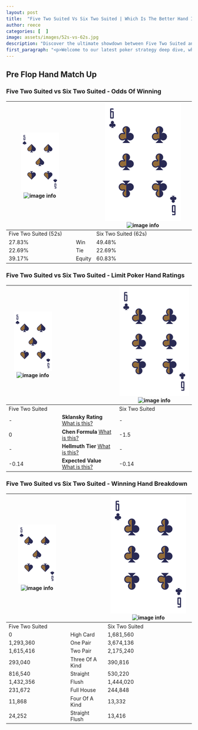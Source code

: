 ```yaml
---
layout: post
title:  "Five Two Suited Vs Six Two Suited | Which Is The Better Hand In Poker? A Complete Guide"
author: reece
categories: [  ]
image: assets/images/52s-vs-62s.jpg
description: "Discover the ultimate showdown between Five Two Suited and Six Two Suited in poker! Uncover the odds, strategies, and scenarios where one hand triumphs over the other. Get ready to up your poker game with this thrilling analysis."
first_paragraph: "<p>Welcome to our latest poker strategy deep dive, where we're pitting two distinct hands against each other in a high-stakes showdown: Five Two Suited vs Six Two Suited.</p><p>In the dynamic world of poker, every decision counts, and knowing which hand holds the upper hand is key to your success at the table.</p><p>In this article, we'll dissect these two hands, explore the scenarios where one dominates the other, and equip you with the knowledge to make strategic choices that can tip the odds in your favor.</p><p>Get ready to unravel the intriguing dynamics of these poker hands and elevate your game to new heights.</p>"
---
```




[comment]: # (sp0)

## Pre Flop Hand Match Up

<div class="table hand-ratings" markdown="1"> 



### Five Two Suited vs Six Two Suited - Odds Of Winning


    
| ![image info](assets/images/hand1/5.png) ![image info](assets/images/hand1/2s.png) |  | ![image info](assets/images/hand2/6.png) ![image info](assets/images/hand2/2s.png) |
| -------- | -------- | -------- |
| Five Two Suited (52s) |  | Six Two Suited (62s) |
| 27.83% | Win | 49.48% |
| 22.69% | Tie | 22.69% |
| 39.17% | Equity | 60.83% |




[comment]: # (sp1)



### Five Two Suited vs Six Two Suited - Limit Poker Hand Ratings


    
| ![image info](assets/images/hand1/5.png) ![image info](assets/images/hand1/2s.png) |  | ![image info](assets/images/hand2/6.png) ![image info](assets/images/hand2/2s.png) |
| -------- | -------- | -------- |
| Five Two Suited |  | Six Two Suited |
| - | **Sklansky Rating** [What is this?](/sklansky-rating-explained) | - |
| 0 | **Chen Formula** [What is this?](/chen-formula-explained) | -1.5 |
| - | **Hellmuth Tier** [What is this?](/Hellmuth-tier-explained) | - |
| -0.14 | **Expected Value** [What is this?](/expected-value-explained) | -0.14 |




[comment]: # (sp2)



### Five Two Suited vs Six Two Suited - Winning Hand Breakdown


    
| ![image info](assets/images/hand1/5.png) ![image info](assets/images/hand1/2s.png) |  | ![image info](assets/images/hand2/6.png) ![image info](assets/images/hand2/2s.png) |
| -------- | -------- | -------- |
| Five Two Suited |  | Six Two Suited |
| 0 | High Card | 1,681,560 |
| 1,293,360 | One Pair | 3,674,136 |
| 1,615,416 | Two Pair | 2,175,240 |
| 293,040 | Three Of A Kind | 390,816 |
| 816,540 | Straight | 530,220 |
| 1,432,356 | Flush | 1,444,020 |
| 231,672 | Full House | 244,848 |
| 11,868 | Four Of A Kind | 13,332 |
| 24,252 | Straight Flush | 13,416 |




[comment]: # (sp3)



</div>

[comment]: # (sp4)



[comment]: # (sp5)

